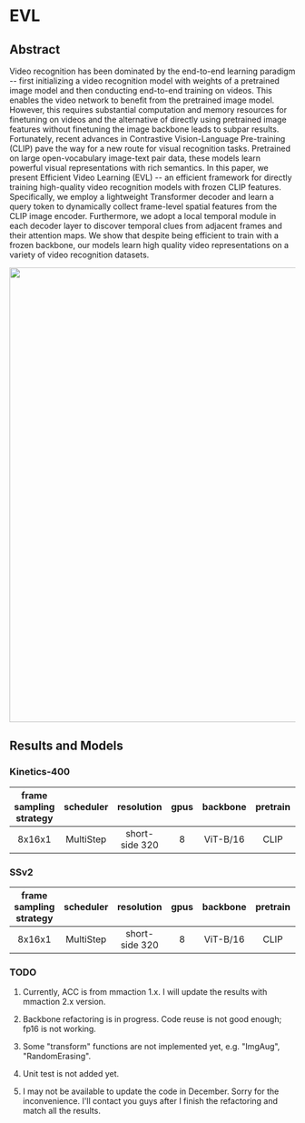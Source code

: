 # EVL

<!-- [ALGORITHM] -->

## Abstract

<!-- [ABSTRACT] -->

Video recognition has been dominated by the end-to-end learning paradigm -- first initializing a video recognition model with weights of a pretrained image model and then conducting end-to-end training on videos. This enables the video network to benefit from the pretrained image model. However, this requires substantial computation and memory resources for finetuning on videos and the alternative of directly using pretrained image features without finetuning the image backbone leads to subpar results. Fortunately, recent advances in Contrastive Vision-Language Pre-training (CLIP) pave the way for a new route for visual recognition tasks. Pretrained on large open-vocabulary image-text pair data, these models learn powerful visual representations with rich semantics. In this paper, we present Efficient Video Learning (EVL) -- an efficient framework for directly training high-quality video recognition models with frozen CLIP features. Specifically, we employ a lightweight Transformer decoder and learn a query token to dynamically collect frame-level spatial features from the CLIP image encoder. Furthermore, we adopt a local temporal module in each decoder layer to discover temporal clues from adjacent frames and their attention maps. We show that despite being efficient to train with a frozen backbone, our models learn high quality video representations on a variety of video recognition datasets.

<!-- [IMAGE] -->

<div align=center>
<img src="https://user-images.githubusercontent.com/37479394/204429697-909200d1-0e7b-4dc0-aa8d-7c044c221fb6.png" width="800"/>

</div>

## Results and Models

### Kinetics-400

| frame sampling strategy | scheduler |   resolution   | gpus  | backbone | pretrain | top1 acc | top5 acc |   reference top1 acc    |   reference top5 acc    | testing protocol  | gpu_mem(M) | params(M) | Flops(G) |                  config                   |     ckpt     |     log      |
| :---------------------: | :-------: | :------------: | :---: | :------: | :------: | :------: | :------: | :---------------------: | :---------------------: | :---------------: | :--------: | :-------: | :------: | :---------------------------------------: | :----------: | :----------: |
|         8x16x1          | MultiStep | short-side 320 |   8   | ViT-B/16 |   CLIP   |  82.17   |  95.63   | 82.6(test_in_mmaction2) | 96.0(test_in_mmaction2) | 10 clips x 3 crop |    TODO    |   TODO    |   TODO   | [config](/configs/recognition/evl/xxx.py) | [TODO](TODO) | [TODO](TODO) |

### SSv2

| frame sampling strategy | scheduler |   resolution   | gpus  | backbone | pretrain | top1 acc | top5 acc |  reference top1 acc   | reference top5 acc | testing protocol  | gpu_mem(M) | params(M) | Flops(G) |                  config                   |     ckpt     |     log      |
| :---------------------: | :-------: | :------------: | :---: | :------: | :------: | :------: | :------: | :-------------------: | :----------------: | :---------------: | :--------: | :-------: | :------: | :---------------------------------------: | :----------: | :----------: |
|         8x16x1          | MultiStep | short-side 320 |   8   | ViT-B/16 |   CLIP   |  59.10   |  84.62   | 58.6(copy_from_paper) |        N/A         | 10 clips x 3 crop |    TODO    |   TODO    |   TODO   | [config](/configs/recognition/evl/xxx.py) | [TODO](TODO) | [TODO](TODO) |


### TODO
1. Currently, ACC is from mmaction 1.x. I will update the results with mmaction 2.x version.

2. Backbone refactoring is in progress. Code reuse is not good enough; fp16 is not working.

3. Some "transform" functions are not implemented yet, e.g. "ImgAug", "RandomErasing".

4. Unit test is not added yet.

5. I may not be available to update the code in December. Sorry for the inconvenience. I'll contact you guys after I finish the refactoring and match all the results.
